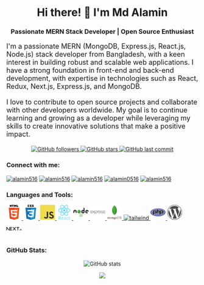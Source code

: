 <h1 align="center">Hi there! 👋 I'm Md Alamin</h1>
<h3 align="center">Passionate MERN Stack Developer | Open Source Enthusiast</h3>


<p style="font-size: 18px; margin-bottom: 20px;">I'm a passionate MERN (MongoDB, Express.js, React.js, Node.js) stack developer from Bangladesh, with a keen interest in building robust and scalable web applications. I have a strong foundation in front-end and back-end development, with expertise in technologies such as React, Redux, Next.js, Express.js, and MongoDB.</p>

<p style="font-size: 18px; margin-bottom: 20px;">I love to contribute to open source projects and collaborate with other developers worldwide. My goal is to continue learning and growing as a developer while leveraging my skills to create innovative solutions that make a positive impact.</p>

<p align="center">
    <a href="https://github.com/alamin516">
        <img src="https://img.shields.io/github/followers/alamin516?style=social" alt="GitHub followers" />
    </a>
    <a href="https://github.com/alamin516?tab=stars">
        <img src="https://img.shields.io/github/stars/alamin516?style=social" alt="GitHub stars" />
    </a>
    <a href="https://github.com/alamin516">
        <img src="https://img.shields.io/github/last-commit/alamin516/alamin516?style=plastic" alt="GitHub last commit" />
    </a>
</p>

<h3 align="left">Connect with me:</h3>
<p align="left">
    <a href="https://codepen.io/alamin516" target="_blank"><img align="center" src="https://raw.githubusercontent.com/rahuldkjain/github-profile-readme-generator/master/src/images/icons/Social/codepen.svg" alt="alamin516" height="30" width="40" /></a>
    <a href="https://twitter.com/alamin516" target="_blank"><img align="center" src="https://raw.githubusercontent.com/rahuldkjain/github-profile-readme-generator/master/src/images/icons/Social/twitter.svg" alt="alamin516" height="30" width="40" /></a>
    <a href="https://linkedin.com/in/alamin516" target="_blank"><img align="center" src="https://raw.githubusercontent.com/rahuldkjain/github-profile-readme-generator/master/src/images/icons/Social/linked-in-alt.svg" alt="alamin516" height="30" width="40" /></a>
    <a href="https://fb.com/alamin0516" target="_blank"><img align="center" src="https://raw.githubusercontent.com/rahuldkjain/github-profile-readme-generator/master/src/images/icons/Social/facebook.svg" alt="alamin0516" height="30" width="40" /></a>
    <a href="https://instagram.com/alamin516" target="_blank"><img align="center" src="https://raw.githubusercontent.com/rahuldkjain/github-profile-readme-generator/master/src/images/icons/Social/instagram.svg" alt="alamin516" height="30" width="40" /></a>
</p>

<h3 align="left">Languages and Tools:</h3>
<p align="left" style="display: flex, gap: 10px"> 
    <a href="https://www.w3.org/html/" target="_blank" rel="noreferrer"> 
        <img src="https://raw.githubusercontent.com/devicons/devicon/master/icons/html5/html5-original-wordmark.svg" alt="html5" width="40" height="40"/> 
    </a>
    <a href="https://www.w3schools.com/css/" target="_blank" rel="noreferrer"> 
        <img src="https://raw.githubusercontent.com/devicons/devicon/master/icons/css3/css3-original-wordmark.svg" alt="css3" width="40" height="40"/> 
    </a>
    <a href="https://www.javascript.com/" target="_blank" rel="noreferrer"> 
        <img src="https://raw.githubusercontent.com/devicons/devicon/master/icons/javascript/javascript-original.svg" alt="javascript" width="40" height="40"/> 
    </a>
    <a href="https://reactjs.org/" target="_blank" rel="noreferrer"> 
        <img src="https://raw.githubusercontent.com/devicons/devicon/master/icons/react/react-original-wordmark.svg" alt="react" width="40" height="40"/> 
    </a> 
    <a href="https://nodejs.org/" target="_blank" rel="noreferrer"> 
        <img src="https://raw.githubusercontent.com/devicons/devicon/master/icons/nodejs/nodejs-original-wordmark.svg" alt="nodejs" width="40" height="40"/> 
    </a> 
    <a href="https://expressjs.com/" target="_blank" rel="noreferrer"> 
        <img src="https://raw.githubusercontent.com/devicons/devicon/master/icons/express/express-original-wordmark.svg" alt="express" width="40" height="40"/> 
    </a> 
    <a href="https://www.mongodb.com/" target="_blank" rel="noreferrer"> 
        <img src="https://raw.githubusercontent.com/devicons/devicon/master/icons/mongodb/mongodb-original-wordmark.svg" alt="mongodb" width="40" height="40"/> 
    </a> 
    <a href="https://tailwindcss.com/" target="_blank" rel="noreferrer"> 
        <img src="https://www.vectorlogo.zone/logos/tailwindcss/tailwindcss-icon.svg" alt="tailwind" width="40" height="40"/> 
    </a> 
    <a href="https://www.php.net" target="_blank" rel="noreferrer"> 
        <img src="https://raw.githubusercontent.com/devicons/devicon/master/icons/php/php-original.svg" alt="php" width="40" height="40"/> 
    </a> 
    <a href="https://wordpress.org/" target="_blank" rel="noreferrer"> 
        <img src="https://raw.githubusercontent.com/devicons/devicon/master/icons/wordpress/wordpress-plain.svg" alt="wordpress" width="40" height="40"/> 
    </a>
    <a href="https://nextjs.org/" target="_blank" rel="noreferrer"> 
        <img src="https://raw.githubusercontent.com/devicons/devicon/master/icons/nextjs/nextjs-original-wordmark.svg" alt="nextjs" width="40" height="40"/> 
    </a>
    <!-- Add more icons for other languages and tools -->
</p>

<h3 align="left">GitHub Stats:</h3>

<p align="center">
    <img src="https://github-readme-stats.vercel.app/api?username=alamin516&show_icons=true&theme=radical" alt="GitHub stats" />
</p>

<!-- Animated wave animation -->
<p align="center">
    <img src="https://raw.githubusercontent.com/MartinHeinz/MartinHeinz/master/wave.gif" width="30px">
</p>
